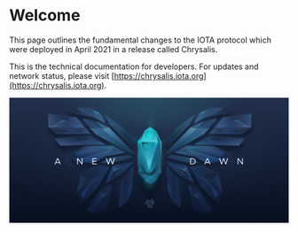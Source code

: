 # Welcome

This page outlines the fundamental changes to the IOTA protocol which were deployed in April 2021 in a release called Chrysalis.

This is the technical documentation for developers. For updates and network status, please visit [https://chrysalis.iota.org](https://chrysalis.iota.org). 

![Chrysalis, a new dawn](/img/introduction/01_butterfly.png)

